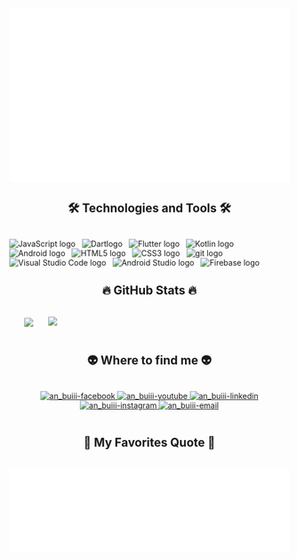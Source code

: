 
<a href="#" target="_blank">
  <img src="svg/an_buiii.svg" width="1200" alt="an_buiii_DG001" />
</a>

<h2 align="center">🛠 Technologies and Tools 🛠</h2>
<br>
<!-- https://simpleicons.org/ -->
<span><img src="https://img.shields.io/badge/JavaScript-282C34?logo=javascript&logoColor=F7DF1E" alt="JavaScript logo" title="JavaScript" height="25" /></span>
&nbsp;
<span><img src="https://img.shields.io/badge/Dart-282C34?logo=dart&logoColor=0175C2" alt="Dartlogo" title="Dart" height="25" /></span>
&nbsp;
<span><img src="https://img.shields.io/badge/Flutter-282C34?logo=flutter&logoColor=02569B" alt="Flutter logo" title="Flutter" height="25" /></span>
&nbsp;
<span><img src="https://img.shields.io/badge/Kotlin-282C34?logo=kotlin&logoColor=7F52FF" alt="Kotlin logo" title="Kotlin" height="25" /></span>
&nbsp;
<span><img src="https://img.shields.io/badge/Android-282C34?logo=android&logoColor=3DDC84" alt="Android logo" title="Android" height="25" /></span>
&nbsp;
<span><img src="https://img.shields.io/badge/HTML5-282C34?logo=html5&logoColor=E34F26" alt="HTML5 logo" title="HTML5" height="25" /></span>
&nbsp;
<span><img src="https://img.shields.io/badge/CSS3-282C34?logo=css3&logoColor=1572B6" alt="CSS3 logo" title="CSS3" height="25" /></span>
&nbsp;
<span><img src="https://img.shields.io/badge/git-282C34?logo=git&logoColor=F05032" alt="git logo" title="git" height="25" /></span>
&nbsp;
<span><img src="https://img.shields.io/badge/VS%20Code-282C34?logo=visual-studio-code&logoColor=007ACC" alt="Visual Studio Code logo" title="Visual Studio Code" height="25" /></span>
&nbsp;
<span><img src="https://img.shields.io/badge/Android%20Studio-282C34?logo=android-studio&logoColor=3DDC84" alt="Android Studio logo" title="Android Studio" height="25" /></span>
&nbsp;
<span><img src="https://img.shields.io/badge/Firebase-282C34?logo=firebase&logoColor=FFCA28" alt="Firebase logo" title="Firebase" height="25" /></span>
&nbsp;


<br>

<h2 align="center">🔥 GitHub Stats 🔥</h2>
<!-- https://github.com/anuraghazra/github-readme-stats -->
<br>
<div align=center>
  <a href="#" title="Trungquandev">
    <img width="315" align="center" src="https://github-readme-stats.vercel.app/api/top-langs/?username=anproa31&hide=c%23,powershell,Mathematica,Ruby,Objective-C,Objective-C%2b%2b,Cuda&title_color=61dafb&text_color=ffffff&icon_color=61dafb&bg_color=20232a&langs_count=8&layout=compact&border_color=61dafb&hide_border=true" />
  </a>
  <a href="#" title="Trungquandev">
    <img align="right" width="434" src="https://github-readme-stats.vercel.app/api?username=anproa31&show_icons=true&theme=react&border_color=61dafb&hide_border=true" />
  </a>
</div>

<br>

<h2 align="center">👽 Where to find me 👽</h2>
<br>
<!-- https://icons8.com -->
<div align="center">
  <a href="https://www.facebook.com/anbuiii0307/" target="blank">
    <img src="https://img.icons8.com/bubbles/100/000000/facebook-new.png" alt="an_buiii-facebook" />
  </a>
  <a href="https://www.youtube.com/channel/UC5U1zv6Ocqu2woRi2BKU_Qg" target="blank">
    <img src="https://img.icons8.com/bubbles/100/000000/youtube-squared.png" alt="an_buiii-youtube" />
  </a>
  <a href="https://www.linkedin.com/in/bui-an-788a1b219/" target="blank">
    <img src="https://img.icons8.com/bubbles/100/000000/linkedin.png" alt="an_buiii-linkedin" />
  </a>
  <a href="https://www.instagram.com/an_buiii/" target="blank">
    <img src="https://img.icons8.com/bubbles/100/000000/instagram.png" alt="an_buiii-instagram" />
  </a>
  <a href="mailto:anbuiii37@gmail.com" target="top">
    <img src="https://img.icons8.com/bubbles/100/000000/apple-mail.png" alt="an_buiii-email" />
  </a>
</div>

<br>

<h2 align="center">📑 My Favorites Quote 📑</h2>
<br>
<a href="#" target="_blank">
  <img src="svg/anbuiii.svg" width="846" height="150" alt="an_buiii_DG001" />
</a>

